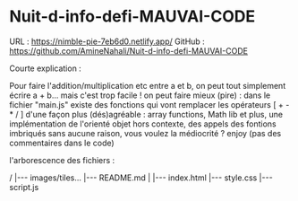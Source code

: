 # Nuit-d-info-defi-MAUVAI-CODE


URL : https://nimble-pie-7eb6d0.netlify.app/
GitHub : https://github.com/AmineNahali/Nuit-d-info-defi-MAUVAI-CODE

Courte explication :

Pour faire l'addition/multiplication etc entre a et b, on peut tout simplement écrire a + b... mais c'est trop facile ! on peut faire mieux (pire) :
dans le fichier "main.js" existe des fonctions qui vont remplacer les opérateurs [ + - * / ]  d'une façon plus (dés)agréable : array functions, Math lib et plus, une implémentation de l'orienté objet hors contexte, des appels des fontions imbriqués sans aucune raison, vous voulez la médiocrité ? enjoy (pas des commentaires dans le code)

l'arborescence des fichiers :

/
|--- images/tiles...
|--- README.md
|
|--- index.html
|--- style.css
|--- script.js

